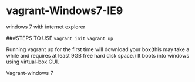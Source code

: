 vagrant-Windows7-IE9
====================
windows 7 with internet explorer

###STEPS TO USE
    `vagrant init`
    `vagrant up` 

Running vagrant up for the first time will download your box(this may take a while and requires at least 9GB free hard disk space.)
It boots into windows using virtual-box GUI.


Vagrant-windows 7
